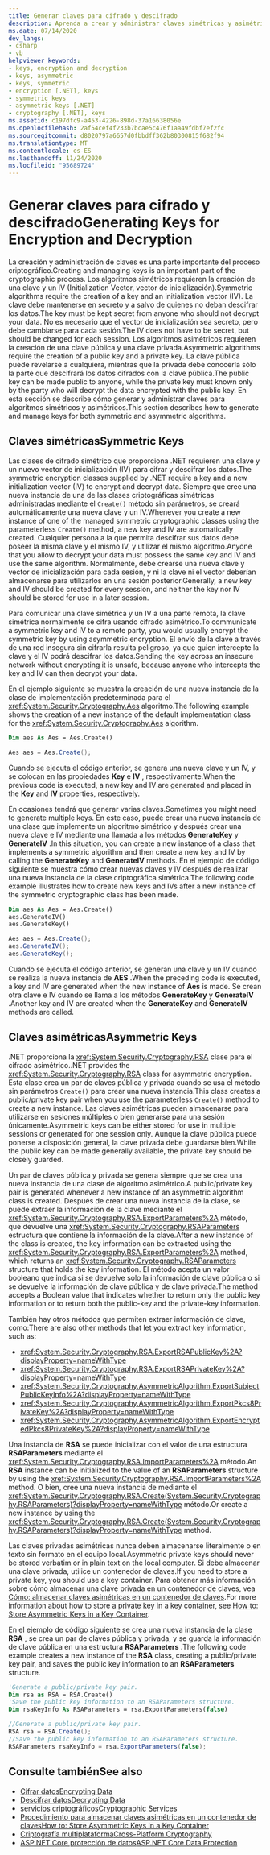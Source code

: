 ```yaml
---
title: Generar claves para cifrado y descifrado
description: Aprenda a crear y administrar claves simétricas y asimétricas para el cifrado y el descifrado en .NET.
ms.date: 07/14/2020
dev_langs:
- csharp
- vb
helpviewer_keywords:
- keys, encryption and decryption
- keys, asymmetric
- keys, symmetric
- encryption [.NET], keys
- symmetric keys
- asymmetric keys [.NET]
- cryptography [.NET], keys
ms.assetid: c197dfc9-a453-4226-898d-37a16638056e
ms.openlocfilehash: 2af54cef4f233b7bcae5c476f1aa49fdbf7ef2fc
ms.sourcegitcommit: d8020797a6657d0fbbdff362b80300815f682f94
ms.translationtype: MT
ms.contentlocale: es-ES
ms.lasthandoff: 11/24/2020
ms.locfileid: "95689724"
---
```

# <a name="generating-keys-for-encryption-and-decryption"></a><span data-ttu-id="61c11-103">Generar claves para cifrado y descifrado</span><span class="sxs-lookup"><span data-stu-id="61c11-103">Generating Keys for Encryption and Decryption</span></span>

<span data-ttu-id="61c11-104">La creación y administración de claves es una parte importante del proceso criptográfico.</span><span class="sxs-lookup"><span data-stu-id="61c11-104">Creating and managing keys is an important part of the cryptographic process.</span></span> <span data-ttu-id="61c11-105">Los algoritmos simétricos requieren la creación de una clave y un IV (Initialization Vector, vector de inicialización).</span><span class="sxs-lookup"><span data-stu-id="61c11-105">Symmetric algorithms require the creation of a key and an initialization vector (IV).</span></span> <span data-ttu-id="61c11-106">La clave debe mantenerse en secreto y a salvo de quienes no deban descifrar los datos.</span><span class="sxs-lookup"><span data-stu-id="61c11-106">The key must be kept secret from anyone who should not decrypt your data.</span></span> <span data-ttu-id="61c11-107">No es necesario que el vector de inicialización sea secreto, pero debe cambiarse para cada sesión.</span><span class="sxs-lookup"><span data-stu-id="61c11-107">The IV does not have to be secret, but should be changed for each session.</span></span> <span data-ttu-id="61c11-108">Los algoritmos asimétricos requieren la creación de una clave pública y una clave privada.</span><span class="sxs-lookup"><span data-stu-id="61c11-108">Asymmetric algorithms require the creation of a public key and a private key.</span></span> <span data-ttu-id="61c11-109">La clave pública puede revelarse a cualquiera, mientras que la privada debe conocerla sólo la parte que descifrará los datos cifrados con la clave pública.</span><span class="sxs-lookup"><span data-stu-id="61c11-109">The public key can be made public to anyone, while the private key must known only by the party who will decrypt the data encrypted with the public key.</span></span> <span data-ttu-id="61c11-110">En esta sección se describe cómo generar y administrar claves para algoritmos simétricos y asimétricos.</span><span class="sxs-lookup"><span data-stu-id="61c11-110">This section describes how to generate and manage keys for both symmetric and asymmetric algorithms.</span></span>  
  
## <a name="symmetric-keys"></a><span data-ttu-id="61c11-111">Claves simétricas</span><span class="sxs-lookup"><span data-stu-id="61c11-111">Symmetric Keys</span></span>  

 <span data-ttu-id="61c11-112">Las clases de cifrado simétrico que proporciona .NET requieren una clave y un nuevo vector de inicialización (IV) para cifrar y descifrar los datos.</span><span class="sxs-lookup"><span data-stu-id="61c11-112">The symmetric encryption classes supplied by .NET require a key and a new initialization vector (IV) to encrypt and decrypt data.</span></span> <span data-ttu-id="61c11-113">Siempre que cree una nueva instancia de una de las clases criptográficas simétricas administradas mediante el `Create()` método sin parámetros, se creará automáticamente una nueva clave y un IV.</span><span class="sxs-lookup"><span data-stu-id="61c11-113">Whenever you create a new instance of one of the managed symmetric cryptographic classes using the parameterless `Create()` method, a new key and IV are automatically created.</span></span> <span data-ttu-id="61c11-114">Cualquier persona a la que permita descifrar sus datos debe poseer la misma clave y el mismo IV, y utilizar el mismo algoritmo.</span><span class="sxs-lookup"><span data-stu-id="61c11-114">Anyone that you allow to decrypt your data must possess the same key and IV and use the same algorithm.</span></span> <span data-ttu-id="61c11-115">Normalmente, debe crearse una nueva clave y vector de inicialización para cada sesión, y ni la clave ni el vector deberían almacenarse para utilizarlos en una sesión posterior.</span><span class="sxs-lookup"><span data-stu-id="61c11-115">Generally, a new key and IV should be created for every session, and neither the key nor IV should be stored for use in a later session.</span></span>  
  
 <span data-ttu-id="61c11-116">Para comunicar una clave simétrica y un IV a una parte remota, la clave simétrica normalmente se cifra usando cifrado asimétrico.</span><span class="sxs-lookup"><span data-stu-id="61c11-116">To communicate a symmetric key and IV to a remote party, you would usually encrypt the symmetric key by using asymmetric encryption.</span></span> <span data-ttu-id="61c11-117">El envío de la clave a través de una red insegura sin cifrarla resulta peligroso, ya que quien intercepte la clave y el IV podrá descifrar los datos.</span><span class="sxs-lookup"><span data-stu-id="61c11-117">Sending the key across an insecure network without encrypting it is unsafe, because anyone who intercepts the key and IV can then decrypt your data.</span></span>  
  
 <span data-ttu-id="61c11-118">En el ejemplo siguiente se muestra la creación de una nueva instancia de la clase de implementación predeterminada para el <xref:System.Security.Cryptography.Aes> algoritmo.</span><span class="sxs-lookup"><span data-stu-id="61c11-118">The following example shows the creation of a new instance of the default implementation class for the <xref:System.Security.Cryptography.Aes> algorithm.</span></span>  
  
```vb  
Dim aes As Aes = Aes.Create()  
```  
  
```csharp  
Aes aes = Aes.Create();  
```  
  
 <span data-ttu-id="61c11-119">Cuando se ejecuta el código anterior, se genera una nueva clave y un IV, y se colocan en las propiedades **Key** e **IV** , respectivamente.</span><span class="sxs-lookup"><span data-stu-id="61c11-119">When the previous code is executed, a new key and IV are generated and placed in the **Key** and **IV** properties, respectively.</span></span>  
  
 <span data-ttu-id="61c11-120">En ocasiones tendrá que generar varias claves.</span><span class="sxs-lookup"><span data-stu-id="61c11-120">Sometimes you might need to generate multiple keys.</span></span> <span data-ttu-id="61c11-121">En este caso, puede crear una nueva instancia de una clase que implemente un algoritmo simétrico y después crear una nueva clave e IV mediante una llamada a los métodos **GenerateKey** y **GenerateIV** .</span><span class="sxs-lookup"><span data-stu-id="61c11-121">In this situation, you can create a new instance of a class that implements a symmetric algorithm and then create a new key and IV by calling the **GenerateKey** and **GenerateIV** methods.</span></span> <span data-ttu-id="61c11-122">En el ejemplo de código siguiente se muestra cómo crear nuevas claves y IV después de realizar una nueva instancia de la clase criptográfica simétrica.</span><span class="sxs-lookup"><span data-stu-id="61c11-122">The following code example illustrates how to create new keys and IVs after a new instance of the symmetric cryptographic class has been made.</span></span>  
  
```vb  
Dim aes As Aes = Aes.Create()  
aes.GenerateIV()  
aes.GenerateKey()  
```  
  
```csharp  
Aes aes = Aes.Create();  
aes.GenerateIV();  
aes.GenerateKey();  
```  
  
 <span data-ttu-id="61c11-123">Cuando se ejecuta el código anterior, se generan una clave y un IV cuando se realiza la nueva instancia de **AES** .</span><span class="sxs-lookup"><span data-stu-id="61c11-123">When the preceding code is executed, a key and IV are generated when the new instance of **Aes** is made.</span></span> <span data-ttu-id="61c11-124">Se crean otra clave e IV cuando se llama a los métodos **GenerateKey** y **GenerateIV** .</span><span class="sxs-lookup"><span data-stu-id="61c11-124">Another key and IV are created when the **GenerateKey** and **GenerateIV** methods are called.</span></span>
  
## <a name="asymmetric-keys"></a><span data-ttu-id="61c11-125">Claves asimétricas</span><span class="sxs-lookup"><span data-stu-id="61c11-125">Asymmetric Keys</span></span>

 <span data-ttu-id="61c11-126">.NET proporciona la <xref:System.Security.Cryptography.RSA> clase para el cifrado asimétrico.</span><span class="sxs-lookup"><span data-stu-id="61c11-126">.NET provides the <xref:System.Security.Cryptography.RSA> class for asymmetric encryption.</span></span> <span data-ttu-id="61c11-127">Esta clase crea un par de claves pública y privada cuando se usa el método sin parámetros `Create()` para crear una nueva instancia.</span><span class="sxs-lookup"><span data-stu-id="61c11-127">This class creates a public/private key pair when you use the parameterless `Create()` method to create a new instance.</span></span> <span data-ttu-id="61c11-128">Las claves asimétricas pueden almacenarse para utilizarse en sesiones múltiples o bien generarse para una sesión únicamente.</span><span class="sxs-lookup"><span data-stu-id="61c11-128">Asymmetric keys can be either stored for use in multiple sessions or generated for one session only.</span></span> <span data-ttu-id="61c11-129">Aunque la clave pública puede ponerse a disposición general, la clave privada debe guardarse bien.</span><span class="sxs-lookup"><span data-stu-id="61c11-129">While the public key can be made generally available, the private key should be closely guarded.</span></span>  
  
 <span data-ttu-id="61c11-130">Un par de claves pública y privada se genera siempre que se crea una nueva instancia de una clase de algoritmo asimétrico.</span><span class="sxs-lookup"><span data-stu-id="61c11-130">A public/private key pair is generated whenever a new instance of an asymmetric algorithm class is created.</span></span> <span data-ttu-id="61c11-131">Después de crear una nueva instancia de la clase, se puede extraer la información de la clave mediante el <xref:System.Security.Cryptography.RSA.ExportParameters%2A> método, que devuelve una <xref:System.Security.Cryptography.RSAParameters> estructura que contiene la información de la clave.</span><span class="sxs-lookup"><span data-stu-id="61c11-131">After a new instance of the class is created, the key information can be extracted using the <xref:System.Security.Cryptography.RSA.ExportParameters%2A> method, which returns an <xref:System.Security.Cryptography.RSAParameters> structure that holds the key information.</span></span> <span data-ttu-id="61c11-132">El método acepta un valor booleano que indica si se devuelve solo la información de clave pública o si se devuelve la información de clave pública y de clave privada.</span><span class="sxs-lookup"><span data-stu-id="61c11-132">The method accepts a Boolean value that indicates whether to return only the public key information or to return both the public-key and the private-key information.</span></span>

<span data-ttu-id="61c11-133">También hay otros métodos que permiten extraer información de clave, como:</span><span class="sxs-lookup"><span data-stu-id="61c11-133">There are also other methods that let you extract key information, such as:</span></span>

* <xref:System.Security.Cryptography.RSA.ExportRSAPublicKey%2A?displayProperty=nameWithType>
* <xref:System.Security.Cryptography.RSA.ExportRSAPrivateKey%2A?displayProperty=nameWithType>
* <xref:System.Security.Cryptography.AsymmetricAlgorithm.ExportSubjectPublicKeyInfo%2A?displayProperty=nameWithType>
* <xref:System.Security.Cryptography.AsymmetricAlgorithm.ExportPkcs8PrivateKey%2A?displayProperty=nameWithType>
* <xref:System.Security.Cryptography.AsymmetricAlgorithm.ExportEncryptedPkcs8PrivateKey%2A?displayProperty=nameWithType>

<span data-ttu-id="61c11-134">Una instancia de **RSA** se puede inicializar con el valor de una estructura **RSAParameters** mediante el <xref:System.Security.Cryptography.RSA.ImportParameters%2A> método.</span><span class="sxs-lookup"><span data-stu-id="61c11-134">An **RSA** instance can be initialized to the value of an **RSAParameters** structure by using the <xref:System.Security.Cryptography.RSA.ImportParameters%2A> method.</span></span> <span data-ttu-id="61c11-135">O bien, cree una nueva instancia de mediante el <xref:System.Security.Cryptography.RSA.Create(System.Security.Cryptography.RSAParameters)?displayProperty=nameWithType> método.</span><span class="sxs-lookup"><span data-stu-id="61c11-135">Or create a new instance by using the <xref:System.Security.Cryptography.RSA.Create(System.Security.Cryptography.RSAParameters)?displayProperty=nameWithType> method.</span></span>  
  
 <span data-ttu-id="61c11-136">Las claves privadas asimétricas nunca deben almacenarse literalmente o en texto sin formato en el equipo local.</span><span class="sxs-lookup"><span data-stu-id="61c11-136">Asymmetric private keys should never be stored verbatim or in plain text on the local computer.</span></span> <span data-ttu-id="61c11-137">Si debe almacenar una clave privada, utilice un contenedor de claves.</span><span class="sxs-lookup"><span data-stu-id="61c11-137">If you need to store a private key, you should use a key container.</span></span> <span data-ttu-id="61c11-138">Para obtener más información sobre cómo almacenar una clave privada en un contenedor de claves, vea [Cómo: almacenar claves asimétricas en un contenedor de claves](how-to-store-asymmetric-keys-in-a-key-container.md).</span><span class="sxs-lookup"><span data-stu-id="61c11-138">For more information about how to store a private key in a key container, see [How to: Store Asymmetric Keys in a Key Container](how-to-store-asymmetric-keys-in-a-key-container.md).</span></span>  
  
 <span data-ttu-id="61c11-139">En el ejemplo de código siguiente se crea una nueva instancia de la clase **RSA** , se crea un par de claves pública y privada, y se guarda la información de clave pública en una estructura **RSAParameters** .</span><span class="sxs-lookup"><span data-stu-id="61c11-139">The following code example creates a new instance of the **RSA** class, creating a public/private key pair, and saves the public key information to an **RSAParameters** structure.</span></span>  
  
```vb  
'Generate a public/private key pair.  
Dim rsa as RSA = RSA.Create()  
'Save the public key information to an RSAParameters structure.  
Dim rsaKeyInfo As RSAParameters = rsa.ExportParameters(false)  
```  
  
```csharp  
//Generate a public/private key pair.  
RSA rsa = RSA.Create();  
//Save the public key information to an RSAParameters structure.  
RSAParameters rsaKeyInfo = rsa.ExportParameters(false);  
```  
  
## <a name="see-also"></a><span data-ttu-id="61c11-140">Consulte también</span><span class="sxs-lookup"><span data-stu-id="61c11-140">See also</span></span>

- [<span data-ttu-id="61c11-141">Cifrar datos</span><span class="sxs-lookup"><span data-stu-id="61c11-141">Encrypting Data</span></span>](encrypting-data.md)
- [<span data-ttu-id="61c11-142">Descifrar datos</span><span class="sxs-lookup"><span data-stu-id="61c11-142">Decrypting Data</span></span>](decrypting-data.md)
- [<span data-ttu-id="61c11-143">servicios criptográficos</span><span class="sxs-lookup"><span data-stu-id="61c11-143">Cryptographic Services</span></span>](cryptographic-services.md)
- [<span data-ttu-id="61c11-144">Procedimiento para almacenar claves asimétricas en un contenedor de claves</span><span class="sxs-lookup"><span data-stu-id="61c11-144">How to: Store Asymmetric Keys in a Key Container</span></span>](how-to-store-asymmetric-keys-in-a-key-container.md)
- [<span data-ttu-id="61c11-145">Criptografía multiplataforma</span><span class="sxs-lookup"><span data-stu-id="61c11-145">Cross-Platform Cryptography</span></span>](cross-platform-cryptography.md)
- [<span data-ttu-id="61c11-146">ASP.NET Core protección de datos</span><span class="sxs-lookup"><span data-stu-id="61c11-146">ASP.NET Core Data Protection</span></span>](/aspnet/core/security/data-protection/introduction)
